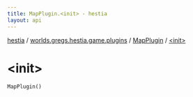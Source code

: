 ```yaml
---
title: MapPlugin.<init> - hestia
layout: api
---
```


<div class='api-docs-breadcrumbs'><a href="../../index.html">hestia</a> / <a href="../index.html">worlds.gregs.hestia.game.plugins</a> / <a href="index.html">MapPlugin</a> / <a href="./-init-.html">&lt;init&gt;</a></div>

# &lt;init&gt;

<div class="signature"><code><span class="identifier">MapPlugin</span><span class="symbol">(</span><span class="symbol">)</span></code></div>
